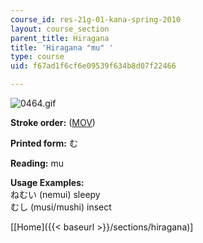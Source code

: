 ```yaml
---
course_id: res-21g-01-kana-spring-2010
layout: course_section
parent_title: Hiragana
title: 'Hiragana "mu" '
type: course
uid: f67ad1f6cf6e09539f634b8d07f22466

---
```


![0464.gif](/coursemedia/res-21g-01-kana-spring-2010/4bc41d660a92210fd2e4f454bbb77872_0464.gif)

**Stroke order:** ([MOV](/coursemedia/res-21g-01-kana-spring-2010/4bc41d660a92210fd2e4f454bbb77872_0464.gif))

**Printed form:** む

**Reading:** mu

**Usage Examples:**  
ねむい (nemui) sleepy  
むし (musi/mushi) insect

  
\[[Home]({{< baseurl >}}/sections/hiragana)\]